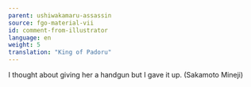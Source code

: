```yaml
---
parent: ushiwakamaru-assassin
source: fgo-material-vii
id: comment-from-illustrator
language: en
weight: 5
translation: "King of Padoru"
---
```


I thought about giving her a handgun but I gave it up. (Sakamoto Mineji)
